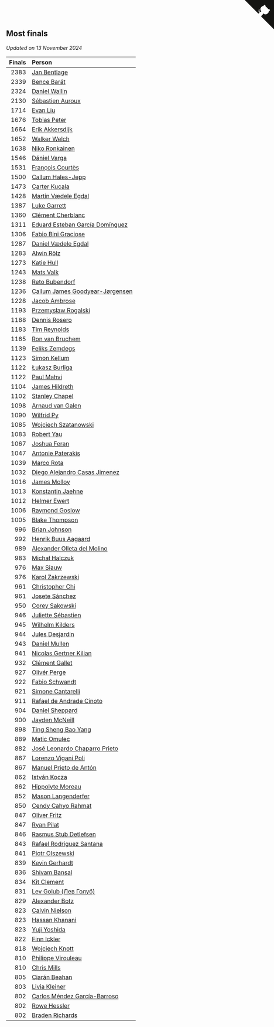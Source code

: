 ## Most finals

*Updated on 13 November 2024*

| Finals | Person |
| ---: | :--- |
| 2383 | [Jan Bentlage](https://www.worldcubeassociation.org/persons/2010BENT01) |
| 2339 | [Bence Barát](https://www.worldcubeassociation.org/persons/2008BARA01) |
| 2324 | [Daniel Wallin](https://www.worldcubeassociation.org/persons/2013WALL03) |
| 2130 | [Sébastien Auroux](https://www.worldcubeassociation.org/persons/2008AURO01) |
| 1714 | [Evan Liu](https://www.worldcubeassociation.org/persons/2009LIUE01) |
| 1676 | [Tobias Peter](https://www.worldcubeassociation.org/persons/2014PETE03) |
| 1664 | [Erik Akkersdijk](https://www.worldcubeassociation.org/persons/2005AKKE01) |
| 1652 | [Walker Welch](https://www.worldcubeassociation.org/persons/2011WELC01) |
| 1638 | [Niko Ronkainen](https://www.worldcubeassociation.org/persons/2010RONK01) |
| 1546 | [Dániel Varga](https://www.worldcubeassociation.org/persons/2008VARG01) |
| 1531 | [François Courtès](https://www.worldcubeassociation.org/persons/2008COUR01) |
| 1500 | [Callum Hales-Jepp](https://www.worldcubeassociation.org/persons/2012HALE01) |
| 1473 | [Carter Kucala](https://www.worldcubeassociation.org/persons/2015KUCA01) |
| 1428 | [Martin Vædele Egdal](https://www.worldcubeassociation.org/persons/2013EGDA02) |
| 1387 | [Luke Garrett](https://www.worldcubeassociation.org/persons/2017GARR05) |
| 1360 | [Clément Cherblanc](https://www.worldcubeassociation.org/persons/2014CHER05) |
| 1311 | [Eduard Esteban García Domínguez](https://www.worldcubeassociation.org/persons/2011EDUA01) |
| 1306 | [Fabio Bini Graciose](https://www.worldcubeassociation.org/persons/2010GRAC02) |
| 1287 | [Daniel Vædele Egdal](https://www.worldcubeassociation.org/persons/2013EGDA01) |
| 1283 | [Alwin Rölz](https://www.worldcubeassociation.org/persons/2016ROLZ01) |
| 1273 | [Katie Hull](https://www.worldcubeassociation.org/persons/2010HULL01) |
| 1243 | [Mats Valk](https://www.worldcubeassociation.org/persons/2007VALK01) |
| 1238 | [Reto Bubendorf](https://www.worldcubeassociation.org/persons/2012BUBE01) |
| 1236 | [Callum James Goodyear-Jørgensen](https://www.worldcubeassociation.org/persons/2012GOOD02) |
| 1228 | [Jacob Ambrose](https://www.worldcubeassociation.org/persons/2010AMBR01) |
| 1193 | [Przemysław Rogalski](https://www.worldcubeassociation.org/persons/2013ROGA02) |
| 1188 | [Dennis Rosero](https://www.worldcubeassociation.org/persons/2010ROSE03) |
| 1183 | [Tim Reynolds](https://www.worldcubeassociation.org/persons/2005REYN01) |
| 1165 | [Ron van Bruchem](https://www.worldcubeassociation.org/persons/2003BRUC01) |
| 1139 | [Feliks Zemdegs](https://www.worldcubeassociation.org/persons/2009ZEMD01) |
| 1123 | [Simon Kellum](https://www.worldcubeassociation.org/persons/2016KELL12) |
| 1122 | [Łukasz Burliga](https://www.worldcubeassociation.org/persons/2013BURL01) |
| 1122 | [Paul Mahvi](https://www.worldcubeassociation.org/persons/2012MAHV01) |
| 1104 | [James Hildreth](https://www.worldcubeassociation.org/persons/2009HILD01) |
| 1102 | [Stanley Chapel](https://www.worldcubeassociation.org/persons/2016CHAP04) |
| 1098 | [Arnaud van Galen](https://www.worldcubeassociation.org/persons/2006GALE01) |
| 1090 | [Wilfrid Py](https://www.worldcubeassociation.org/persons/2016PYWI01) |
| 1085 | [Wojciech Szatanowski](https://www.worldcubeassociation.org/persons/2011SZAT01) |
| 1083 | [Robert Yau](https://www.worldcubeassociation.org/persons/2009YAUR01) |
| 1067 | [Joshua Feran](https://www.worldcubeassociation.org/persons/2011FERA01) |
| 1047 | [Antonie Paterakis](https://www.worldcubeassociation.org/persons/2012PATE01) |
| 1039 | [Marco Rota](https://www.worldcubeassociation.org/persons/2009ROTA01) |
| 1032 | [Diego Alejandro Casas Jimenez](https://www.worldcubeassociation.org/persons/2014JIME05) |
| 1016 | [James Molloy](https://www.worldcubeassociation.org/persons/2011MOLL01) |
| 1013 | [Konstantin Jaehne](https://www.worldcubeassociation.org/persons/2015JAEH01) |
| 1012 | [Helmer Ewert](https://www.worldcubeassociation.org/persons/2015EWER01) |
| 1006 | [Raymond Goslow](https://www.worldcubeassociation.org/persons/2014GOSL01) |
| 1005 | [Blake Thompson](https://www.worldcubeassociation.org/persons/2010THOM03) |
| 996 | [Brian Johnson](https://www.worldcubeassociation.org/persons/2013JOHN10) |
| 992 | [Henrik Buus Aagaard](https://www.worldcubeassociation.org/persons/2006BUUS01) |
| 989 | [Alexander Olleta del Molino](https://www.worldcubeassociation.org/persons/2008OLLE01) |
| 983 | [Michał Halczuk](https://www.worldcubeassociation.org/persons/2006HALC01) |
| 976 | [Max Siauw](https://www.worldcubeassociation.org/persons/2017SIAU02) |
| 976 | [Karol Zakrzewski](https://www.worldcubeassociation.org/persons/2014ZAKR01) |
| 961 | [Christopher Chi](https://www.worldcubeassociation.org/persons/2014CHIC01) |
| 961 | [Josete Sánchez](https://www.worldcubeassociation.org/persons/2015SANC18) |
| 950 | [Corey Sakowski](https://www.worldcubeassociation.org/persons/2011SAKO01) |
| 946 | [Juliette Sébastien](https://www.worldcubeassociation.org/persons/2014SEBA01) |
| 945 | [Wilhelm Kilders](https://www.worldcubeassociation.org/persons/2010KILD02) |
| 944 | [Jules Desjardin](https://www.worldcubeassociation.org/persons/2010DESJ01) |
| 943 | [Daniel Mullen](https://www.worldcubeassociation.org/persons/2016MULL04) |
| 941 | [Nicolas Gertner Kilian](https://www.worldcubeassociation.org/persons/2013GERT01) |
| 932 | [Clément Gallet](https://www.worldcubeassociation.org/persons/2004GALL02) |
| 927 | [Olivér Perge](https://www.worldcubeassociation.org/persons/2007PERG01) |
| 922 | [Fabio Schwandt](https://www.worldcubeassociation.org/persons/2014SCHW02) |
| 921 | [Simone Cantarelli](https://www.worldcubeassociation.org/persons/2012CANT02) |
| 911 | [Rafael de Andrade Cinoto](https://www.worldcubeassociation.org/persons/2007CINO01) |
| 904 | [Daniel Sheppard](https://www.worldcubeassociation.org/persons/2009SHEP01) |
| 900 | [Jayden McNeill](https://www.worldcubeassociation.org/persons/2012MCNE01) |
| 898 | [Ting Sheng Bao Yang](https://www.worldcubeassociation.org/persons/2008BAOY01) |
| 889 | [Matic Omulec](https://www.worldcubeassociation.org/persons/2010OMUL02) |
| 882 | [José Leonardo Chaparro Prieto](https://www.worldcubeassociation.org/persons/2011CHAP01) |
| 867 | [Lorenzo Vigani Poli](https://www.worldcubeassociation.org/persons/2007POLI01) |
| 867 | [Manuel Prieto de Antón](https://www.worldcubeassociation.org/persons/2015ANTO04) |
| 862 | [István Kocza](https://www.worldcubeassociation.org/persons/2005KOCZ01) |
| 862 | [Hippolyte Moreau](https://www.worldcubeassociation.org/persons/2008MORE02) |
| 852 | [Mason Langenderfer](https://www.worldcubeassociation.org/persons/2013LANG03) |
| 850 | [Cendy Cahyo Rahmat](https://www.worldcubeassociation.org/persons/2010RAHM02) |
| 847 | [Oliver Fritz](https://www.worldcubeassociation.org/persons/2014FRIT02) |
| 847 | [Ryan Pilat](https://www.worldcubeassociation.org/persons/2016PILA03) |
| 846 | [Rasmus Stub Detlefsen](https://www.worldcubeassociation.org/persons/2014DETL01) |
| 843 | [Rafael Rodriguez Santana](https://www.worldcubeassociation.org/persons/2012SANT12) |
| 841 | [Piotr Olszewski](https://www.worldcubeassociation.org/persons/2013OLSZ02) |
| 839 | [Kevin Gerhardt](https://www.worldcubeassociation.org/persons/2013GERH01) |
| 836 | [Shivam Bansal](https://www.worldcubeassociation.org/persons/2011BANS02) |
| 834 | [Kit Clement](https://www.worldcubeassociation.org/persons/2008CLEM01) |
| 831 | [Lev Golub (Лев Голуб)](https://www.worldcubeassociation.org/persons/2014HOLU01) |
| 829 | [Alexander Botz](https://www.worldcubeassociation.org/persons/2013BOTZ01) |
| 823 | [Calvin Nielson](https://www.worldcubeassociation.org/persons/2014NIEL03) |
| 823 | [Hassan Khanani](https://www.worldcubeassociation.org/persons/2018KHAN26) |
| 823 | [Yuji Yoshida](https://www.worldcubeassociation.org/persons/2015YOSH01) |
| 822 | [Finn Ickler](https://www.worldcubeassociation.org/persons/2012ICKL01) |
| 818 | [Wojciech Knott](https://www.worldcubeassociation.org/persons/2011KNOT01) |
| 810 | [Philippe Virouleau](https://www.worldcubeassociation.org/persons/2008VIRO01) |
| 810 | [Chris Mills](https://www.worldcubeassociation.org/persons/2014MILL04) |
| 805 | [Ciarán Beahan](https://www.worldcubeassociation.org/persons/2012BEAH01) |
| 803 | [Livia Kleiner](https://www.worldcubeassociation.org/persons/2013KLEI03) |
| 802 | [Carlos Méndez García-Barroso](https://www.worldcubeassociation.org/persons/2010GARC02) |
| 802 | [Rowe Hessler](https://www.worldcubeassociation.org/persons/2007HESS01) |
| 802 | [Braden Richards](https://www.worldcubeassociation.org/persons/2017RICH02) |


<a href="https://github.com/jonatanklosko/wca_statistics" class="github-corner" aria-label="View source on Github"><svg width="80" height="80" viewBox="0 0 250 250" style="fill:#151513; color:#fff; position: absolute; top: 0; border: 0; right: 0;" aria-hidden="true"><path d="M0,0 L115,115 L130,115 L142,142 L250,250 L250,0 Z"></path><path d="M128.3,109.0 C113.8,99.7 119.0,89.6 119.0,89.6 C122.0,82.7 120.5,78.6 120.5,78.6 C119.2,72.0 123.4,76.3 123.4,76.3 C127.3,80.9 125.5,87.3 125.5,87.3 C122.9,97.6 130.6,101.9 134.4,103.2" fill="currentColor" style="transform-origin: 130px 106px;" class="octo-arm"></path><path d="M115.0,115.0 C114.9,115.1 118.7,116.5 119.8,115.4 L133.7,101.6 C136.9,99.2 139.9,98.4 142.2,98.6 C133.8,88.0 127.5,74.4 143.8,58.0 C148.5,53.4 154.0,51.2 159.7,51.0 C160.3,49.4 163.2,43.6 171.4,40.1 C171.4,40.1 176.1,42.5 178.8,56.2 C183.1,58.6 187.2,61.8 190.9,65.4 C194.5,69.0 197.7,73.2 200.1,77.6 C213.8,80.2 216.3,84.9 216.3,84.9 C212.7,93.1 206.9,96.0 205.4,96.6 C205.1,102.4 203.0,107.8 198.3,112.5 C181.9,128.9 168.3,122.5 157.7,114.1 C157.9,116.9 156.7,120.9 152.7,124.9 L141.0,136.5 C139.8,137.7 141.6,141.9 141.8,141.8 Z" fill="currentColor" class="octo-body"></path></svg></a><style>.github-corner:hover .octo-arm{animation:octocat-wave 560ms ease-in-out}@keyframes octocat-wave{0%,100%{transform:rotate(0)}20%,60%{transform:rotate(-25deg)}40%,80%{transform:rotate(10deg)}}@media (max-width:500px){.github-corner:hover .octo-arm{animation:none}.github-corner .octo-arm{animation:octocat-wave 560ms ease-in-out}}</style>
